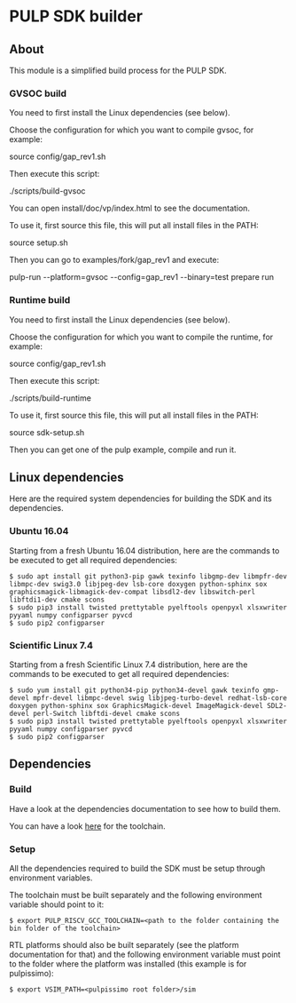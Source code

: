 # PULP SDK builder


## About

This module is a simplified build process for the PULP SDK.

### GVSOC build

You need to first install the Linux dependencies (see below).

Choose the configuration for which you want to compile gvsoc, for example:

  source config/gap_rev1.sh

Then execute this script:

  ./scripts/build-gvsoc

You can open install/doc/vp/index.html to see the documentation.

To use it, first source this file, this will put all install files in the PATH:

  source setup.sh

Then you can go to examples/fork/gap_rev1 and execute:

  pulp-run --platform=gvsoc --config=gap_rev1 --binary=test prepare run

### Runtime build

You need to first install the Linux dependencies (see below).

Choose the configuration for which you want to compile the runtime, for example:

  source config/gap_rev1.sh

Then execute this script:

  ./scripts/build-runtime

To use it, first source this file, this will put all install files in the PATH:

  source sdk-setup.sh

Then you can get one of the pulp example, compile and run it.


## Linux dependencies

Here are the required system dependencies for building the SDK and its dependencies.

### Ubuntu 16.04

Starting from a fresh Ubuntu 16.04 distribution, here are the commands to be executed to get all required dependencies:

    $ sudo apt install git python3-pip gawk texinfo libgmp-dev libmpfr-dev libmpc-dev swig3.0 libjpeg-dev lsb-core doxygen python-sphinx sox graphicsmagick-libmagick-dev-compat libsdl2-dev libswitch-perl libftdi1-dev cmake scons
    $ sudo pip3 install twisted prettytable pyelftools openpyxl xlsxwriter pyyaml numpy configparser pyvcd
    $ sudo pip2 configparser

### Scientific Linux 7.4

Starting from a fresh Scientific Linux 7.4 distribution, here are the commands to be executed to get all required dependencies:

    $ sudo yum install git python34-pip python34-devel gawk texinfo gmp-devel mpfr-devel libmpc-devel swig libjpeg-turbo-devel redhat-lsb-core doxygen python-sphinx sox GraphicsMagick-devel ImageMagick-devel SDL2-devel perl-Switch libftdi-devel cmake scons
    $ sudo pip3 install twisted prettytable pyelftools openpyxl xlsxwriter pyyaml numpy configparser pyvcd
    $ sudo pip2 configparser

## Dependencies

### Build

Have a look at the dependencies documentation to see how to build them.

You can have a look [here](https://github.com/pulp-platform/pulp-riscv-gnu-toolchain.git) for the toolchain.

### Setup

All the dependencies required to build the SDK must be setup through environment variables.

The toolchain must be built separately and the following environment variable should 
point to it:

    $ export PULP_RISCV_GCC_TOOLCHAIN=<path to the folder containing the bin folder of the toolchain>

RTL platforms should also be built separately (see the platform documentation for that) and the following
environment variable must point to the folder where the platform was installed (this example is for pulpissimo):

    $ export VSIM_PATH=<pulpissimo root folder>/sim

